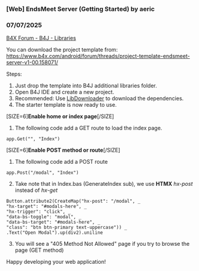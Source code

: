 ### [Web] EndsMeet Server (Getting Started) by aeric
### 07/07/2025
[B4X Forum - B4J - Libraries](https://www.b4x.com/android/forum/threads/167670/)

You can download the project template from:  
<https://www.b4x.com/android/forum/threads/project-template-endsmeet-server-v1-00.158071/>  
  
Steps:  

1. Just drop the template into B4J additional libraries folder.
2. Open B4J IDE and create a new project.
3. Recommended: Use [LibDownloader](https://www.b4x.com/android/forum/threads/tool-additional-libraries-downloader.166880/) to download the dependencies.
4. The starter template is now ready to use.

  
[SIZE=6]**Enable home or index page**[/SIZE]  

1. The following code add a GET route to load the index page.

```B4X
app.Get("", "Index")
```


[SIZE=6]**Enable POST method or route**[/SIZE]  

1. The following code add a POST route

```B4X
app.Post("/modal", "Index")
```

2. Take note that in Index.bas (GenerateIndex sub), we use **HTMX** *hx-post* instead of *hx-get*

```B4X
Button.attribute2(CreateMap("hx-post": "/modal", _  
"hx-target": "#modals-here", _  
"hx-trigger": "click", _  
"data-bs-toggle": "modal", _  
"data-bs-target": "#modals-here", _  
"class": "btn btn-primary text-uppercase")) _  
.Text("Open Modal").up(div2).uniline
```

3. You will see a "405 Method Not Allowed" page if you try to browse the page (GET method)

Happy developing your web application!